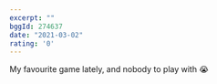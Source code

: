 ```yaml
---
excerpt: ""
bggId: 274637
date: "2021-03-02"
rating: '0'
---
```


My favourite game lately, and nobody to play with 😭
